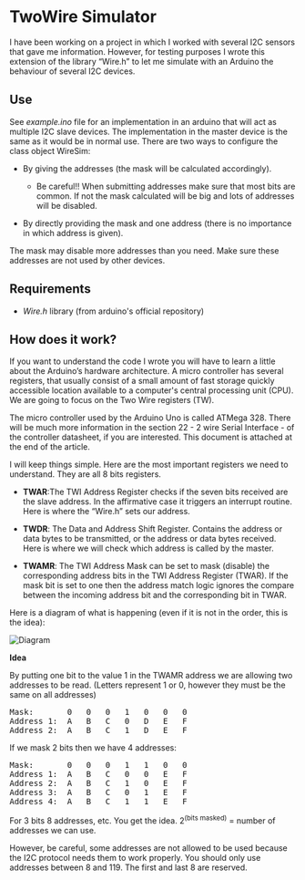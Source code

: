 

# TwoWire Simulator

I have been working on a project in which I worked with several I2C sensors that gave me information. However, for testing purposes I wrote this extension of the library “Wire.h” to let me simulate with an Arduino the behaviour of several I2C devices.

## Use

See *example.ino* file for an implementation in an arduino that will act as multiple I2C slave devices. The implementation in the master device is the same as it would be in normal use.
There are two ways to configure the class object WireSim:
- By giving the addresses (the mask will be calculated accordingly).
  - Be careful!! When submitting addresses make sure that most bits are common. If not the mask calculated will be big and lots of addresses will be disabled. 

- By directly providing the mask and one address (there is no importance in which address is given).

The mask may disable more addresses than you need. Make sure these addresses are not used by other devices.

## Requirements

- *Wire.h* library (from arduino's official repository)
  
 
## How does it work?

If you want to understand the code I wrote you will have to learn a little about the Arduino’s hardware architecture.
A micro controller has several registers, that usually consist of a small amount of fast storage quickly accessible location available to a computer's central processing unit (CPU). We are going to focus on the Two Wire registers (TW).

The micro controller used by the Arduino Uno is called ATMega 328. There will be much more information in the section 22 - 2 wire Serial Interface - of the controller datasheet, if you are interested. This document is attached at the end of the article.

I will keep things simple. Here are the most important registers we need to understand. They are all 8 bits registers.

- **TWAR**:The TWI Address Register checks if the seven bits received are the slave address. In the affirmative case it triggers an interrupt routine. Here is where the “Wire.h” sets our address.

- **TWDR**: The Data and Address Shift Register. Contains the address or data bytes to be transmitted, or the address or data bytes received. Here is where we will check which address is called by the master. 

- **TWAMR**: The TWI Address Mask can be set to mask (disable) the corresponding address bits in the TWI Address Register (TWAR). If the mask bit is set to one then the address match logic ignores the compare between the incoming address bit and the corresponding bit in TWAR.

Here is a diagram of what is happening (even if it is not in the order, this is the idea):

![Diagram](https://github.com/alexisgaziello/TwoWireSimulator/blob/master/imgs/diagram.png)

**Idea**

By putting one bit to the value 1 in the TWAMR address we are allowing two addresses to be read.
(Letters represent 1 or 0, however they must be the same on all addresses)

<pre>
Mask:     	0	0	0	1	0	0	0
Address 1:	A	B	C	0	D	E	F
Address 2:	A	B	C	1	D	E	F
</pre>

If we mask 2 bits then we have 4 addresses:

<pre>
Mask:     	0	0	0	1	1	0	0
Address 1:	A	B	C	0	0	E	F
Address 2:	A	B	C	1	0	E	F
Address 3:	A	B	C	0	1	E	F
Address 4:	A	B	C	1	1	E	F
</pre>

For 3 bits 8 addresses, etc. You get the idea. 2<sup>(bits masked)</sup> = number of addresses we can use.

However, be careful, some addresses are not allowed to be used because the I2C protocol needs them to work properly. You should only use addresses between 8 and 119. The first and last 8 are reserved.
